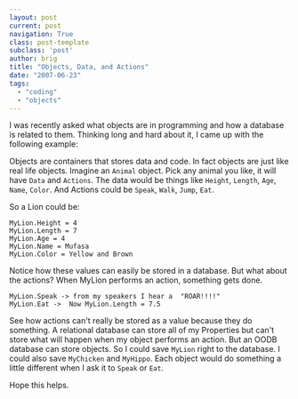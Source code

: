 ```yaml
---
layout: post
current: post
navigation: True
class: post-template
subclass: 'post'
author: brig
title: "Objects, Data, and Actions"
date: "2007-06-23"
tags:
  - "coding"
  - "objects"
---
```


I was recently asked what objects are in programming and how a database is related to them. Thinking long and hard about it, I came up with the following example:

Objects are containers that stores data and code. In fact objects are just like real life objects. Imagine an `Animal` object. Pick any animal you like, it will have `Data` and `Actions`. The data would be things like `Height`, `Length`, `Age`, `Name`, `Color`. And Actions could be `Speak`, `Walk`, `Jump`, `Eat`.

So a Lion could be:

```
MyLion.Height = 4
MyLion.Length = 7
MyLion.Age = 4
MyLion.Name = Mufasa
MyLion.Color = Yellow and Brown
```

Notice how these values can easily be stored in a database. But what about the actions? When MyLion performs an action, something gets done.

```
MyLion.Speak -> from my speakers I hear a  "ROAR!!!!"
MyLion.Eat ->  Now MyLion.Length = 7.5
```

See how actions can't really be stored as a value because they do something. A relational database can store all of my Properties but can't store what will happen when my object performs an action. But an OODB database can store objects. So I could save `MyLion` right to the database. I could also save `MyChicken` and `MyHippo`. Each object would do something a little different when I ask it to `Speak` or `Eat`.

Hope this helps.
